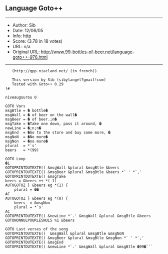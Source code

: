 
## Language Goto++ ##
---
- Author: Sib
- Date: 12/06/05
- Info: http
- Score:  (3.78 in 18 votes)
- URL: n/a
- Original URL: http://www.99-bottles-of-beer.net/language-goto++-976.html
---

```#! 99 bottles of beer in Goto++ (Language by Sidoine)
   (http://gpp.niacland.net/ (in french))

   This version by Sib (sibylangel?gmail!com)
   Tested with Goto++ 0.29
!#

niveaugourou 0

GOTO Vars
msgBtle = � bottle�
msgWall = � of beer on the wall�
msgBeer = � of beer.;n�
msgTake = �Take one down, pass it around, �
newLine = �;n;n�
msgEnd  = �Go to the store and buy some more, �
msgNoN  = �No more�
msgNon  = �no more�
plural  = *`s'
beers   = *(99)

GOTO Loop
�1
GOTOPRINTDUTEXTE() &msgWall &plural &msgBtle &beers
GOTOPRINTDUTEXTE() &msgBeer &plural &msgBtle &beers *` ' *`,'
GOTOPRINTDUTEXTE() &msgTake
beers = &beers ++ *(-1)
AUTOGOTOZ } &beers eg *(1) {
    plural = ��
AC
AUTOGOTOZ } &beers eg *(0) {
    beers  = &msgNon
    plural = *`s'
AC
GOTOPRINTDUTEXTE() &newLine *`.' &msgWall &plural &msgBtle &beers
GOTONONNULPOURLESNULS %1 &beers

GOTO Last verses of the song
GOTOPRINTDUTEXTE()  &msgWall &plural &msgBtle &msgNoN
GOTOPRINTDUTEXTE() &msgBeer &plural &msgBtle &msgNon *` ' *`,'
GOTOPRINTDUTEXTE() &msgEnd
GOTOPRINTDUTEXTE() &newLine *`.' &msgWall &plural &msgBtle �99�```